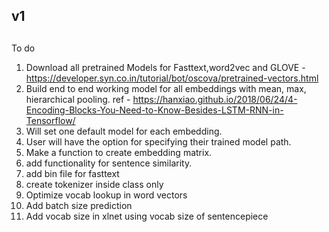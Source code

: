 ## v1
##
To do
1. Download all pretrained Models for Fasttext,word2vec and GLOVE - https://developer.syn.co.in/tutorial/bot/oscova/pretrained-vectors.html
2. Build end to end working model for all embeddings with mean, max, hierarchical pooling.
   ref - https://hanxiao.github.io/2018/06/24/4-Encoding-Blocks-You-Need-to-Know-Besides-LSTM-RNN-in-Tensorflow/
3. Will set one default model for each embedding.
4. User will have the option for specifying their trained model path.
5. Make a function to create embedding matrix.
6. add functionality for sentence similarity.
7. add bin file for fasttext
8. create tokenizer inside class only
9. Optimize vocab lookup in word vectors
10. Add batch size prediction
11. Add vocab size in xlnet using vocab size of sentencepiece